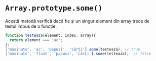 # `Array.prototype.some()`

Acestă metodă verifică dacă fie și un singur element din array trece de testul impus de o funcție.

```javascript
function testeaza(element, index, array){
  return element === 'ac';
};
['masinute', 'ac', 'papusi', 'cărți'].some(testeaza); // true
['masinute', 'flaut', 'papusi', 'cărți'].some(testeaza);  // false
```
